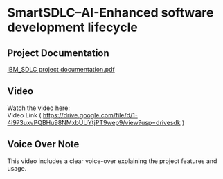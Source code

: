 # SmartSDLC–AI-Enhanced software development lifecycle

## Project Documentation  
[IBM_SDLC project documentation.pdf](https://drive.google.com/file/d/1smx06HddTNJ7RjynGCcGxzfoZ4oWsMk5/view?usp=drivesdk)

##  Video  
Watch the  video here:  
 Video Link ( https://drive.google.com/file/d/1-4i973uxvPQBHu98NMxbUUYtjPT9wep9/view?usp=drivesdk )

## Voice Over Note  
This video includes a clear voice-over explaining the project features and usage.

